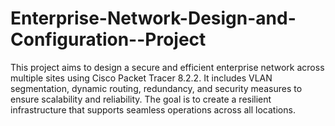 # Enterprise-Network-Design-and-Configuration--Project
This project aims to design a secure and efficient enterprise network across multiple sites using Cisco Packet Tracer 8.2.2. It includes VLAN segmentation, dynamic routing, redundancy, and security measures to ensure scalability and reliability. The goal is to create a resilient infrastructure that supports seamless operations across all locations.
